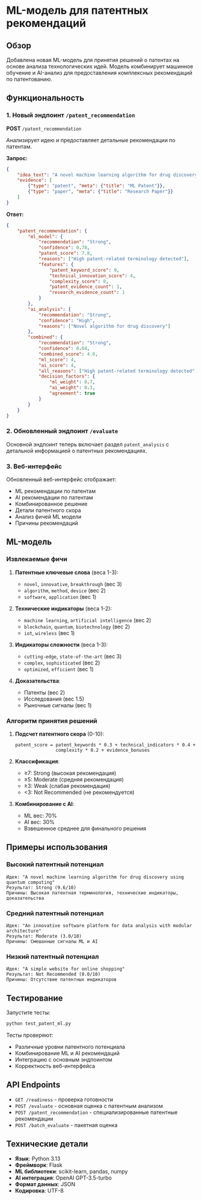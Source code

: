 # ML-модель для патентных рекомендаций

## Обзор

Добавлена новая ML-модель для принятия решений о патентах на основе анализа технологических идей. Модель комбинирует машинное обучение и AI-анализ для предоставления комплексных рекомендаций по патентованию.

## Функциональность

### 1. Новый эндпоинт `/patent_recommendation`

**POST** `/patent_recommendation`

Анализирует идею и предоставляет детальные рекомендации по патентам.

**Запрос:**
```json
{
    "idea_text": "A novel machine learning algorithm for drug discovery",
    "evidence": [
        {"type": "patent", "meta": {"title": "ML Patent"}},
        {"type": "paper", "meta": {"title": "Research Paper"}}
    ]
}
```

**Ответ:**
```json
{
    "patent_recommendation": {
        "ml_model": {
            "recommendation": "Strong",
            "confidence": 0.78,
            "patent_score": 7.8,
            "reasons": ["High patent-related terminology detected"],
            "features": {
                "patent_keyword_score": 9,
                "technical_innovation_score": 4,
                "complexity_score": 0,
                "patent_evidence_count": 1,
                "research_evidence_count": 1
            }
        },
        "ai_analysis": {
            "recommendation": "Strong",
            "confidence": "High",
            "reasons": ["Novel algorithm for drug discovery"]
        },
        "combined": {
            "recommendation": "Strong",
            "confidence": 0.64,
            "combined_score": 4.0,
            "ml_score": 4,
            "ai_score": 4,
            "all_reasons": ["High patent-related terminology detected", "Novel algorithm for drug discovery"],
            "decision_factors": {
                "ml_weight": 0.7,
                "ai_weight": 0.3,
                "agreement": true
            }
        }
    }
}
```

### 2. Обновленный эндпоинт `/evaluate`

Основной эндпоинт теперь включает раздел `patent_analysis` с детальной информацией о патентных рекомендациях.

### 3. Веб-интерфейс

Обновленный веб-интерфейс отображает:
- ML рекомендации по патентам
- AI рекомендации по патентам  
- Комбинированное решение
- Детали патентного скора
- Анализ фичей ML модели
- Причины рекомендаций

## ML-модель

### Извлекаемые фичи

1. **Патентные ключевые слова** (веса 1-3):
   - `novel`, `innovative`, `breakthrough` (вес 3)
   - `algorithm`, `method`, `device` (вес 2)
   - `software`, `application` (вес 1)

2. **Технические индикаторы** (веса 1-2):
   - `machine learning`, `artificial intelligence` (вес 2)
   - `blockchain`, `quantum`, `biotechnology` (вес 2)
   - `iot`, `wireless` (вес 1)

3. **Индикаторы сложности** (веса 1-3):
   - `cutting-edge`, `state-of-the-art` (вес 3)
   - `complex`, `sophisticated` (вес 2)
   - `optimized`, `efficient` (вес 1)

4. **Доказательства**:
   - Патенты (вес 2)
   - Исследования (вес 1.5)
   - Рыночные сигналы (вес 1)

### Алгоритм принятия решений

1. **Подсчет патентного скора** (0-10):
   ```
   patent_score = patent_keywords * 0.3 + technical_indicators * 0.4 + 
                  complexity * 0.2 + evidence_bonuses
   ```

2. **Классификация**:
   - ≥7: Strong (высокая рекомендация)
   - ≥5: Moderate (средняя рекомендация)
   - ≥3: Weak (слабая рекомендация)
   - <3: Not Recommended (не рекомендуется)

3. **Комбинирование с AI**:
   - ML вес: 70%
   - AI вес: 30%
   - Взвешенное среднее для финального решения

## Примеры использования

### Высокий патентный потенциал
```
Идея: "A novel machine learning algorithm for drug discovery using quantum computing"
Результат: Strong (9.6/10)
Причины: Высокая патентная терминология, технические индикаторы, доказательства
```

### Средний патентный потенциал
```
Идея: "An innovative software platform for data analysis with modular architecture"
Результат: Moderate (3.0/10)
Причины: Смешанные сигналы ML и AI
```

### Низкий патентный потенциал
```
Идея: "A simple website for online shopping"
Результат: Not Recommended (0.0/10)
Причины: Отсутствие патентных индикаторов
```

## Тестирование

Запустите тесты:
```bash
python test_patent_ml.py
```

Тесты проверяют:
- Различные уровни патентного потенциала
- Комбинирование ML и AI рекомендаций
- Интеграцию с основным эндпоинтом
- Корректность веб-интерфейса

## API Endpoints

- `GET /readiness` - проверка готовности
- `POST /evaluate` - основная оценка с патентным анализом
- `POST /patent_recommendation` - специализированные патентные рекомендации
- `POST /batch_evaluate` - пакетная оценка

## Технические детали

- **Язык**: Python 3.13
- **Фреймворк**: Flask
- **ML библиотеки**: scikit-learn, pandas, numpy
- **AI интеграция**: OpenAI GPT-3.5-turbo
- **Формат данных**: JSON
- **Кодировка**: UTF-8
